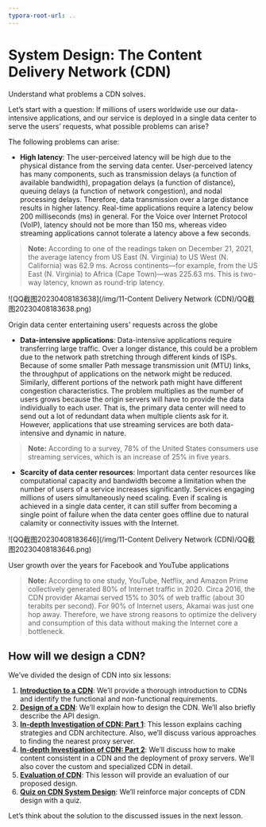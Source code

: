 ```yaml
---
typora-root-url: ..
---
```


# System Design: The Content Delivery Network (CDN)

Understand what problems a CDN solves.

Let’s start with a question: If millions of users worldwide use our data-intensive applications, and our service is deployed in a single data center to serve the users’ requests, what possible problems can arise?

The following problems can arise:

- **High latency**: The user-perceived latency will be high due to the physical distance from the serving data center. User-perceived latency has many components, such as transmission delays (a function of available bandwidth), propagation delays (a function of distance), queuing delays (a function of network congestion), and nodal processing delays. Therefore, data transmission over a large distance results in higher latency. Real-time applications require a latency below 200 milliseconds (ms) in general. For the Voice over Internet Protocol (VoIP), latency should not be more than 150 ms, whereas video streaming applications cannot tolerate a latency above a few seconds.

> **Note:** According to one of the readings taken on December 21, 2021, the average latency from US East (N. Virginia) to US West (N. California) was 62.9 ms. Across continents—for example, from the US East (N. Virginia) to Africa (Cape Town)—was 225.63 ms. This is two-way latency, known as round-trip latency.

![QQ截图20230408183638](/img/11-Content Delivery Network (CDN)/QQ截图20230408183638.png)

Origin data center entertaining users' requests across the globe

- **Data-intensive applications**: Data-intensive applications require transferring large traffic. Over a longer distance, this could be a problem due to the network path stretching through different kinds of ISPs. Because of some smaller Path message transmission unit (MTU) links, the throughput of applications on the network might be reduced. Similarly, different portions of the network path might have different congestion characteristics. The problem multiplies as the number of users grows because the origin servers will have to provide the data individually to each user. That is, the primary data center will need to send out a lot of redundant data when multiple clients ask for it. However, applications that use streaming services are both data-intensive and dynamic in nature.

> **Note:** According to a survey, 78% of the United States consumers use streaming services, which is an increase of 25% in five years.

- **Scarcity of data center resources**: Important data center resources like computational capacity and bandwidth become a limitation when the number of users of a service increases significantly. Services engaging millions of users simultaneously need scaling. Even if scaling is achieved in a single data center, it can still suffer from becoming a single point of failure when the data center goes offline due to natural calamity or connectivity issues with the Internet.

![QQ截图20230408183646](/img/11-Content Delivery Network (CDN)/QQ截图20230408183646.png)

User growth over the years for Facebook and YouTube applications

> **Note:** According to one study, YouTube, Netflix, and Amazon Prime collectively generated 80% of Internet traffic in 2020. Circa 2016, the CDN provider Akamai served 15% to 30% of web traffic (about 30 terabits per second). For 90% of Internet users, Akamai was just one hop away. Therefore, we have strong reasons to optimize the delivery and consumption of this data without making the Internet core a bottleneck.

## How will we design a CDN?

We’ve divided the design of CDN into six lessons:

1. **[Introduction to a CDN](https://www.educative.io/collection/page/10370001/4941429335392256/5560114131501056)**: We’ll provide a thorough introduction to CDNs and identify the functional and non-functional requirements.
2. **[Design of a CDN](https://www.educative.io/collection/page/10370001/4941429335392256/5883973992972288)**: We’ll explain how to design the CDN. We’ll also briefly describe the API design.
3. **[In-depth Investigation of CDN: Part 1](https://www.educative.io/collection/page/10370001/4941429335392256/5267936226312192)**: This lesson explains caching strategies and CDN architecture. Also, we’ll discuss various approaches to finding the nearest proxy server.
4. **[In-depth Investigation of CDN: Part 2](https://www.educative.io/collection/page/10370001/4941429335392256/5382114350727168)**: We’ll discuss how to make content consistent in a CDN and the deployment of proxy servers. We’ll also cover the custom and specialized CDN in detail.
5. **[Evaluation of CDN](https://www.educative.io/pageeditor/10370001/4941429335392256/5971383947624448)**: This lesson will provide an evaluation of our proposed design.
6. **[Quiz on CDN System Design](https://www.educative.io/collection/page/10370001/4941429335392256/6624605451583488)**: We’ll reinforce major concepts of CDN design with a quiz.

Let’s think about the solution to the discussed issues in the next lesson.